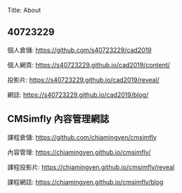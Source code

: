Title: About

## 40723229

個人倉儲: <a href="https://github.com/s40723229/cad2019">https://github.com/s40723229/cad2019</a>

個人網頁: <a href="https://s40723229.github.io/cad2019/content/">https://s40723229.github.io/cad2019/content/</a>

投影片: <a href="https://s40723229.github.io/cad2019/reveal/">https://s40723229.github.io/cad2019/reveal/</a>

網誌: <a href="https://s40723229.github.io/cad2019/blog/">https://s40723229.github.io/cad2019/blog/</a>

## CMSimfly 內容管理網誌

課程倉儲: <a href="https://github.com/chiamingyen/cmsimfly">https://github.com/chiamingyen/cmsimfly</a>

內容管理: <a href="https://chiamingyen.github.io/cmsimfly/">https://chiamingyen.github.io/cmsimfly/</a>

課程投影片: <a href="https://chiamingyen.github.io/cmsimfly/reveal">https://chiamingyen.github.io/cmsimfly/reveal</a>

課程網誌: <a href="https://chiamingyen.github.io/cmsimfly/blog">https://chiamingyen.github.io/cmsimfly/blog</a>








